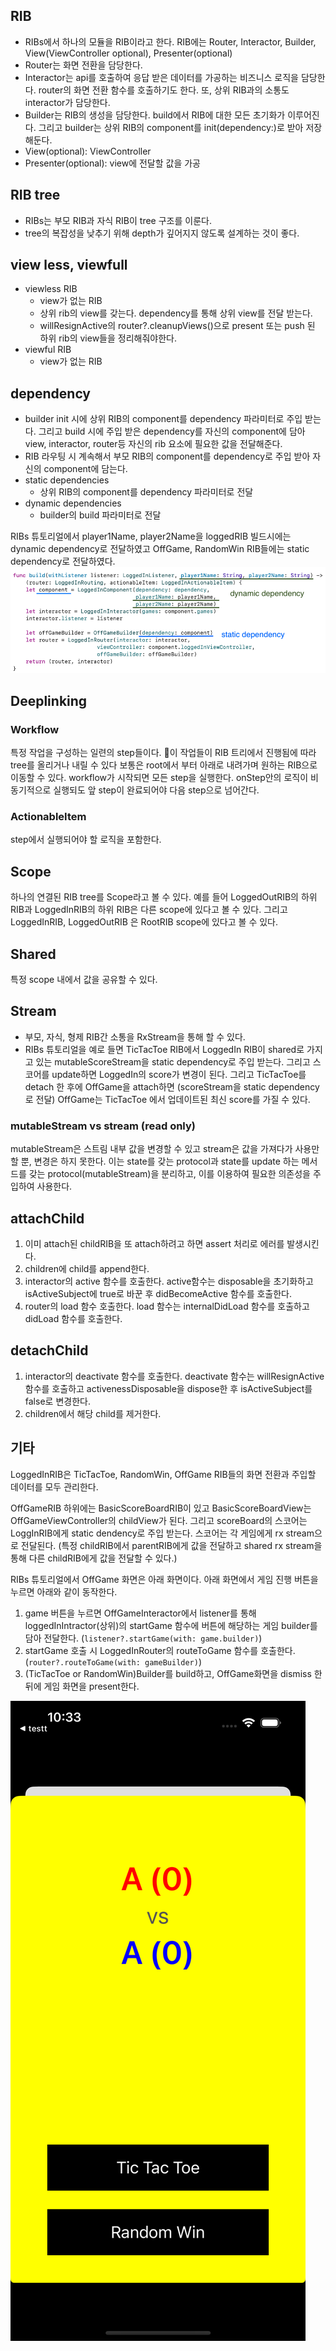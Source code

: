 ## RIB

- RIBs에서 하나의 모듈을 RIB이라고 한다. RIB에는 Router, Interactor, Builder, View(ViewController optional), Presenter(optional)
- Router는 화면 전환을 담당한다.
- Interactor는 api를 호출하여 응답 받은 데이터를 가공하는 비즈니스 로직을 담당한다. router의 화면 전환 함수를 호출하기도 한다. 또, 상위 RIB과의 소통도 interactor가 담당한다.
- Builder는 RIB의 생성을 담당한다. build에서 RIB에 대한 모든 초기화가 이루어진다. 그리고 builder는 상위 RIB의 component를 init(dependency:)로 받아 저장해둔다.
- View(optional): ViewController
- Presenter(optional): view에 전달할 값을 가공

## RIB tree

- RIBs는 부모 RIB과 자식 RIB이 tree 구조를 이룬다.
- tree의 복잡성을 낮추기 위해 depth가 깊어지지 않도록 설계하는 것이 좋다.

## view less, viewfull

- viewless RIB
	- view가 없는 RIB
	- 상위 rib의 view를 갖는다. dependency를 통해 상위 view를 전달 받는다.
	- willResignActive의 router?.cleanupViews()으로 present 또는 push 된 하위 rib의 view들을 정리해줘야한다.
- viewful RIB
	- view가 없는 RIB

## dependency

- builder init 시에 상위 RIB의 component를 dependency 파라미터로 주입 받는다. 그리고 build 시에 주입 받은 dependency를 자신의 component에 담아 view, interactor, router등 자신의 rib 요소에 필요한 값을 전달해준다.
- RIB 라우팅 시 계속해서 부모 RIB의 component를 dependency로 주입 받아 자신의 component에 담는다.
- static dependencies
	- 상위 RIB의 component를 dependency 파라미터로 전달
- dynamic dependencies
	- builder의 build 파라미터로 전달

RIBs 튜토리얼에서 player1Name, player2Name을 loggedRIB 빌드시에는 dynamic dependency로 전달하였고 OffGame, RandomWin RIB들에는 static dependency로 전달하였다.
![RIBs_dependency](./image/RIBs_dependency.png)

## Deeplinking

### Workflow

특정 작업을 구성하는 일련의 step들이다. 이 작업들이 RIB 트리에서 진행됨에 따라 tree를 올리거나 내릴 수 있다 보통은 root에서 부터 아래로 내려가며 원하는 RIB으로 이동할 수 있다. workflow가 시작되면 모든 step을 실행한다. onStep안의 로직이 비동기적으로 실행되도 앞 step이 완료되어야 다음 step으로 넘어간다.

### ActionableItem

step에서 실행되어야 할 로직을 포함한다.

## Scope

하나의 연결된 RIB tree를 Scope라고 볼 수 있다. 예를 들어 LoggedOutRIB의 하위 RIB과 LoggedInRIB의 하위 RIB은 다른 scope에 있다고 볼 수 있다. 그리고 LoggedInRIB, LoggedOutRIB 은 RootRIB scope에 있다고 볼 수 있다.

## Shared

특정 scope 내에서 값을 공유할 수 있다.

## Stream
- 부모, 자식, 형제 RIB간 소통을 RxStream을 통해 할 수 있다.
- RIBs 튜토리얼을 예로 들면 TicTacToe RIB에서 LoggedIn RIB이 shared로 가지고 있는 mutableScoreStream을 static dependency로 주입 받는다. 그리고 스코어를 update하면 LoggedIn의 score가 변경이 된다. 그리고 TicTacToe를 detach 한 후에 OffGame을 attach하면 (scoreStream을 static dependency로 전달) OffGame는 TicTacToe 에서 업데이트된 최신 score를 가질 수 있다.
### mutableStream vs stream (read only)
mutableStream은 스트림 내부 값을 변경할 수 있고 stream은 값을 가져다가 사용만 할 뿐, 변경은 하지 못한다.
이는 state를 갖는 protocol과 state를 update 하는 메서드를 갖는 protocol(mutableStream)을 분리하고, 이를 이용하여 필요한 의존성을 주입하여 사용한다.

## attachChild

 1. 이미 attach된 childRIB을 또 attach하려고 하면 assert 처리로 에러를 발생시킨다.
 2. children에 child를 append한다.
 3. interactor의 active 함수를 호출한다. active함수는 disposable을 초기화하고 isActiveSubject에 true로 바꾼 후 didBecomeActive 함수를 호출한다. 
 4. router의 load 함수 호출한다. load 함수는 internalDidLoad 함수를 호출하고 didLoad 함수를 호출한다.
 
## detachChild
 
 1. interactor의 deactivate 함수를 호출한다. deactivate 함수는 willResignActive 함수를 호출하고 activenessDisposable을 dispose한 후 isActiveSubject를 false로 변경한다.
 2. children에서 해당 child를 제거한다.


## 기타

LoggedInRIB은 TicTacToe, RandomWin, OffGame RIB들의 화면 전환과 주입할 데이터를 모두 관리한다.

OffGameRIB 하위에는 BasicScoreBoardRIB이 있고 BasicScoreBoardView는 OffGameViewController의 childView가 된다. 그리고 scoreBoard의 스코어는 LoggInRIB에게 static dendency로 주입 받는다. 
스코어는 각 게임에게 rx stream으로 전달된다. (특정 childRIB에서 parentRIB에게 값을 전달하고 shared rx stream을 통해 다른 childRIB에게 값을 전달할 수 있다.)

RIBs 튜토리얼에서 OffGame 화면은 아래 화면이다. 아래 화면에서 게임 진행 버튼을 누르면 아래와 같이 동작한다.
1. game 버튼을 누르면 OffGameInteractor에서 listener를 통해 loggedInIntractor(상위)의 startGame 함수에 버튼에 해당하는 게임 builder를 담아 전달한다. (`listener?.startGame(with: game.builder)`) 
2. startGame 호출 시 LoggedInRouter의 routeToGame 함수를 호출한다. (`router?.routeToGame(with: gameBuilder)`)
3. (TicTacToe or RandomWin)Builder를 build하고, OffGame화면을 dismiss 한 뒤에 게임 화면을 present한다.

![OffGame](./image/OffGame.png)
